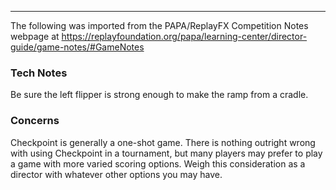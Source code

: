 ***
The following was imported from the PAPA/ReplayFX Competition Notes webpage at https://replayfoundation.org/papa/learning-center/director-guide/game-notes/#GameNotes
### Tech Notes
            
Be sure the left flipper is strong enough to make the ramp from a cradle.

### Concerns
Checkpoint is generally a one-shot game. There is nothing outright wrong with using Checkpoint in a tournament, but many players may prefer to play a game with more varied scoring options. Weigh this consideration as a director with whatever other options you may have.
